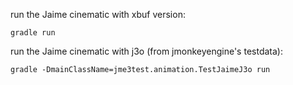 run the Jaime cinematic with xbuf version:
```
gradle run
```

run the Jaime cinematic with j3o (from jmonkeyengine's testdata):
```
gradle -DmainClassName=jme3test.animation.TestJaimeJ3o run
``` 
